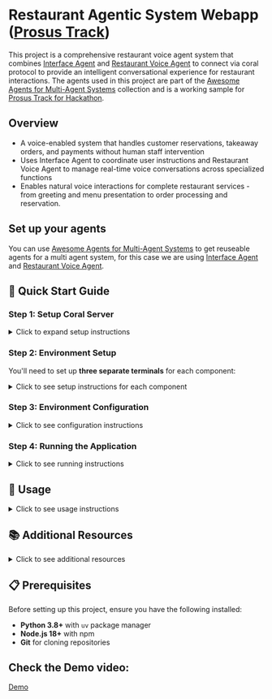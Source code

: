 # Restaurant Agentic System Webapp ([Prosus Track](https://lablab.ai/event/raise-your-hack))

This project is a comprehensive restaurant voice agent system that combines [Interface Agent](https://github.com/Coral-Protocol/Interface-Agent-for-Webapp) and [Restaurant Voice Agent](https://github.com/Coral-Protocol/Restaurant-Voice-Agent) to connect via coral protocol to provide an intelligent conversational experience for restaurant interactions. The agents used in this project are part of the [Awesome Agents for Multi-Agent Systems](https://github.com/Coral-Protocol/awesome-agents-for-multi-agent-systems) collection and is a working sample for [Prosus Track for Hackathon](https://lablab.ai/event/raise-your-hack).

## Overview
- A voice-enabled system that handles customer reservations, takeaway orders, and payments without human staff intervention
- Uses Interface Agent to coordinate user instructions and Restaurant Voice Agent to manage real-time voice conversations across specialized functions
- Enables natural voice interactions for complete restaurant services - from greeting and menu presentation to order processing and reservation. 
## Set up your agents
You can use [Awesome Agents for Multi-Agent Systems](https://github.com/Coral-Protocol/awesome-agents-for-multi-agent-systems) to get reuseable agents for a multi agent system, for this case we are using [Interface Agent](https://github.com/Coral-Protocol/Interface-Agent-for-Webapp) and [Restaurant Voice Agent](https://github.com/Coral-Protocol/Restaurant-Voice-Agent).

## 🚀 Quick Start Guide

### Step 1: Setup Coral Server

<details>
<summary>Click to expand setup instructions</summary>

First, you need to run the Coral server which will serve as a communication channel for our agents:

1. Clone and setup the Coral server:
```bash
git clone https://github.com/Coral-Protocol/coral-server
cd coral-server
# Follow the setup instructions in the coral-server repository
```

2. Start the Coral server (follow the specific instructions in the coral-server repository)

</details>

### Step 2: Environment Setup

You'll need to set up **three separate terminals** for each component:

<details>
<summary>Click to see setup instructions for each component</summary>

#### Terminal 1: Coral Interface Agent
```bash
cd Interface-Agent-for-Webapp
uv sync
```

#### Terminal 2: Restaurant Voice Agent  
```bash
cd Restaurant-Voice-Agent
uv sync
```

#### Terminal 3: UI Frontend
```bash
cd UI
npm install
```

</details>

### Step 3: Environment Configuration

<details>
<summary>Click to see configuration instructions</summary>

#### For Coral Interface Agent
Create a `.env` file in the `Interface-Agent-for-Webapp` directory based on the `.env_sample` file:
```bash
cd Interface-Agent-for-Webapp
cp -r .env_sample .env
# Edit .env with your specific configuration
```

#### For Restaurant Voice Agent
Create a `.env` file in the `Restaurant-Voice-Agent` directory based on the `.env.example` file:
```bash
cd Restaurant-Voice-Agent  
cp -r .env.example .env
# Edit .env with your specific configuration
```

#### For UI Frontend
Create a `.env.local` file in the `UI` directory:
```bash
cd UI

# Create .env.local with these variables:

# LiveKit Configuration
LIVEKIT_API_KEY=your_livekit_api_key_here  ([Get LiveKit API Key](https://cloud.livekit.io/))
LIVEKIT_API_SECRET=your_livekit_api_secret_here  ([Get LiveKit API Secret Key](https://cloud.livekit.io/))
LIVEKIT_URL=your_livekit_url_here  ([Get LiveKit Url](https://cloud.livekit.io/))

# API Endpoint Configuration (for Interface Agent)
NEXT_PUBLIC_CONN_DETAILS_ENDPOINT=/api/connection-details

# Interface Agent API Endpoint (default: http://localhost:8000)
NEXT_PUBLIC_INTERFACE_AGENT_API_ENDPOINT=http://localhost:8000
```

</details>

### Step 4: Running the Application

<details>
<summary>Click to see running instructions</summary>

Start all three components in their respective terminals:

#### Terminal 1: Start Coral Interface Agent
```bash
cd Interface-Agent-for-Webapp
uv run 0-langchain-interface.py
```

#### Terminal 2: Start Restaurant Voice Agent
```bash
cd Restaurant-Voice-Agent
uv run main.py dev
```

#### Terminal 3: Start UI Frontend
```bash
cd UI
npm run dev
```

</details>

## 🎯 Usage

<details>
<summary>Click to see usage instructions</summary>

1. **Access the Application**: Open your browser and navigate to the UI application (typically `http://localhost:3000`)

2. **Try Now Button**: Click the "Try Now" button to be directed to the main page

3. **Start Conversation**: On the main page, press the "Start Conversation" button for the restaurant agent

4. **Interact**: You can now chat with the agentic system for restaurant-related queries and interactions

</details>


## 📚 Additional Resources

<details>
<summary>Click to see additional resources</summary>

For more detailed information about the individual components:

- **Restaurant Voice Agent**: [https://github.com/Coral-Protocol/Restaurant-Voice-Agent](https://github.com/Coral-Protocol/Restaurant-Voice-Agent)
- **Voice Interface Agent**: [https://github.com/Coral-Protocol/Voice-Interface-Agent](https://github.com/Coral-Protocol/Voice-Interface-Agent)
- **Coral Server**: [https://github.com/Coral-Protocol/coral-server](https://github.com/Coral-Protocol/coral-server)
- **Awesome Agents Collection for Multi-Agent-System**: [https://github.com/Coral-Protocol/awesome-agents-for-multi-agent-systems](https://github.com/Coral-Protocol/awesome-agents-for-multi-agent-systems)

</details>

## 📋 Prerequisites

Before setting up this project, ensure you have the following installed:

- **Python 3.8+** with `uv` package manager
- **Node.js 18+** with npm
- **Git** for cloning repositories

## Check the Demo video:
[Demo](https://drive.google.com/file/d/1LtUfTUzV9MPEPY7b4alElDiJoml7E089/view)
